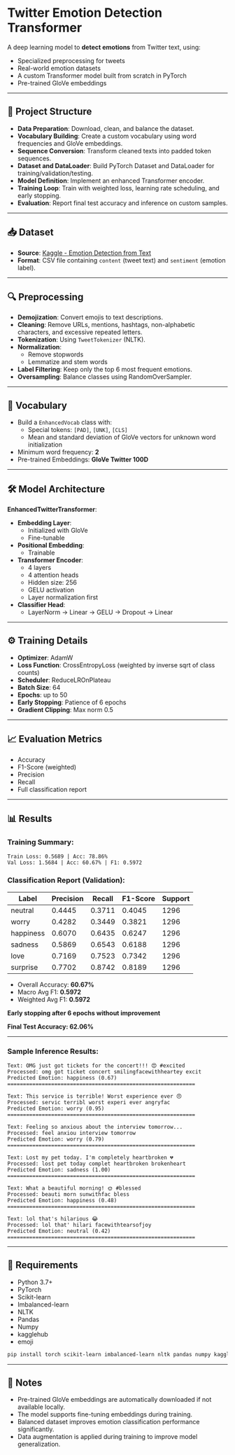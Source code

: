 # Twitter Emotion Detection Transformer

A deep learning model to **detect emotions** from Twitter text, using:
- Specialized preprocessing for tweets
- Real-world emotion datasets
- A custom Transformer model built from scratch in PyTorch
- Pre-trained GloVe embeddings

---

## 📂 Project Structure

- **Data Preparation**: Download, clean, and balance the dataset.
- **Vocabulary Building**: Create a custom vocabulary using word frequencies and GloVe embeddings.
- **Sequence Conversion**: Transform cleaned texts into padded token sequences.
- **Dataset and DataLoader**: Build PyTorch Dataset and DataLoader for training/validation/testing.
- **Model Definition**: Implement an enhanced Transformer encoder.
- **Training Loop**: Train with weighted loss, learning rate scheduling, and early stopping.
- **Evaluation**: Report final test accuracy and inference on custom samples.

---

## 📥 Dataset

- **Source**: [Kaggle - Emotion Detection from Text](https://www.kaggle.com/datasets/pashupatigupta/emotion-detection-from-text)
- **Format**: CSV file containing `content` (tweet text) and `sentiment` (emotion label).

---

## 🔍 Preprocessing

- **Demojization**: Convert emojis to text descriptions.
- **Cleaning**: Remove URLs, mentions, hashtags, non-alphabetic characters, and excessive repeated letters.
- **Tokenization**: Using `TweetTokenizer` (NLTK).
- **Normalization**:
  - Remove stopwords
  - Lemmatize and stem words
- **Label Filtering**: Keep only the top 6 most frequent emotions.
- **Oversampling**: Balance classes using RandomOverSampler.

---

## 🧠 Vocabulary

- Build a `EnhancedVocab` class with:
  - Special tokens: `[PAD]`, `[UNK]`, `[CLS]`
  - Mean and standard deviation of GloVe vectors for unknown word initialization
- Minimum word frequency: **2**
- Pre-trained Embeddings: **GloVe Twitter 100D**

---

## 🛠️ Model Architecture

**EnhancedTwitterTransformer**:
- **Embedding Layer**:
  - Initialized with GloVe
  - Fine-tunable
- **Positional Embedding**:
  - Trainable
- **Transformer Encoder**:
  - 4 layers
  - 4 attention heads
  - Hidden size: 256
  - GELU activation
  - Layer normalization first
- **Classifier Head**:
  - LayerNorm → Linear → GELU → Dropout → Linear

---

## ⚙️ Training Details

- **Optimizer**: AdamW
- **Loss Function**: CrossEntropyLoss (weighted by inverse sqrt of class counts)
- **Scheduler**: ReduceLROnPlateau
- **Batch Size**: 64
- **Epochs**: up to 50
- **Early Stopping**: Patience of 6 epochs
- **Gradient Clipping**: Max norm 0.5

---

## 📈 Evaluation Metrics

- Accuracy
- F1-Score (weighted)
- Precision
- Recall
- Full classification report

---

## 📊 Results

### Training Summary:

```
Train Loss: 0.5689 | Acc: 78.86%
Val Loss: 1.5684 | Acc: 60.67% | F1: 0.5972
```

### Classification Report (Validation):

| Label      | Precision | Recall | F1-Score | Support |
|------------|-----------|--------|----------|---------|
| neutral    | 0.4445    | 0.3711 | 0.4045   | 1296    |
| worry      | 0.4282    | 0.3449 | 0.3821   | 1296    |
| happiness  | 0.6070    | 0.6435 | 0.6247   | 1296    |
| sadness    | 0.5869    | 0.6543 | 0.6188   | 1296    |
| love       | 0.7169    | 0.7523 | 0.7342   | 1296    |
| surprise   | 0.7702    | 0.8742 | 0.8189   | 1296    |

- Overall Accuracy: **60.67%**
- Macro Avg F1: **0.5972**
- Weighted Avg F1: **0.5972**

**Early stopping after 6 epochs without improvement**

**Final Test Accuracy: 62.06%**

---

### Sample Inference Results:

```
Text: OMG just got tickets for the concert!!! 😍 #excited
Processed: omg got ticket concert smilingfacewithheartey excit
Predicted Emotion: happiness (0.67)
============================================================

Text: This service is terrible! Worst experience ever 😠
Processed: servic terribl worst experi ever angryfac
Predicted Emotion: worry (0.95)
============================================================

Text: Feeling so anxious about the interview tomorrow...
Processed: feel anxiou interview tomorrow
Predicted Emotion: worry (0.79)
============================================================

Text: Lost my pet today. I'm completely heartbroken 💔
Processed: lost pet today complet heartbroken brokenheart
Predicted Emotion: sadness (1.00)
============================================================

Text: What a beautiful morning! 🌞 #blessed
Processed: beauti morn sunwithfac bless
Predicted Emotion: happiness (0.48)
============================================================

Text: lol that's hilarious 😂
Processed: lol that' hilari facewithtearsofjoy
Predicted Emotion: neutral (0.42)
============================================================
```

---

## 📌 Requirements

- Python 3.7+
- PyTorch
- Scikit-learn
- Imbalanced-learn
- NLTK
- Pandas
- Numpy
- kagglehub
- emoji

```bash
pip install torch scikit-learn imbalanced-learn nltk pandas numpy kagglehub emoji
```

---

## 🚀 Notes

- Pre-trained GloVe embeddings are automatically downloaded if not available locally.
- The model supports fine-tuning embeddings during training.
- Balanced dataset improves emotion classification performance significantly.
- Data augmentation is applied during training to improve model generalization.
